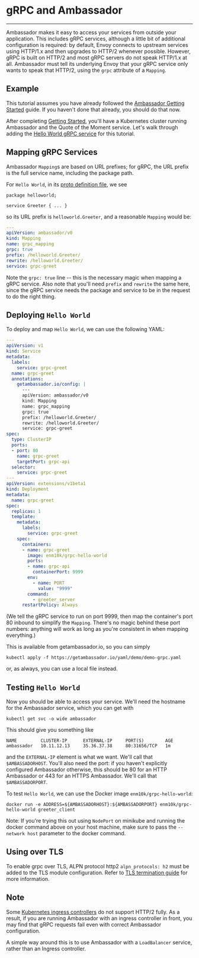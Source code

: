 # gRPC and Ambassador

---

Ambassador makes it easy to access your services from outside your application. This includes gRPC services, although a little bit of additional configuration is required: by default, Envoy connects to upstream services using HTTP/1.x and then upgrades to HTTP/2 whenever possible. However, gRPC is built on HTTP/2 and most gRPC servers do not speak HTTP/1.x at all. Ambassador must tell its underlying Envoy that your gRPC service only wants to speak that HTTP/2, using the `grpc` attribute of a `Mapping`.

## Example

This tutorial assumes you have already followed the [Ambassador Getting Started](/user-guide/getting-started.html) guide. If you haven't done that already, you should do that now.

After completing [Getting Started](/user-guide/getting-started.html), you'll have a Kubernetes cluster running Ambassador and the Quote of the Moment service. Let's walk through adding the [Hello World gRPC service](https://github.com/grpc/grpc-go/tree/master/examples/helloworld) for this tutorial. 

## Mapping gRPC Services

Ambassador `Mapping`s are based on URL prefixes; for gRPC, the URL prefix is the full service name, including the package path. 

For `Hello World`, in its [proto definition file](https://github.com/grpc/grpc-go/blob/master/examples/helloworld/helloworld/helloworld.proto), we see

```
package helloworld;

service Greeter { ... }
```

so its URL prefix is `helloworld.Greeter`, and a reasonable `Mapping` would be:

```yaml
---
apiVersion: ambassador/v0
kind: Mapping
name: grpc_mapping
grpc: true
prefix: /helloworld.Greeter/
rewrite: /helloworld.Greeter/
service: grpc-greet
```

Note the `grpc: true` line -- this is the necessary magic when mapping a gRPC service. Also note that you'll need `prefix` and `rewrite` the same here, since the gRPC service needs the package and service to be in the request to do the right thing.

## Deploying `Hello World`

To deploy and map `Hello World`, we can use the following YAML:

```yaml
---
apiVersion: v1
kind: Service
metadata:
  labels:
    service: grpc-greet
  name: grpc-greet
  annotations:
    getambassador.io/config: |
      ---
      apiVersion: ambassador/v0
      kind: Mapping
      name: grpc_mapping
      grpc: true
      prefix: /helloworld.Greeter/
      rewrite: /helloworld.Greeter/
      service: grpc-greet
spec:
  type: ClusterIP
  ports:
  - port: 80
    name: grpc-greet
    targetPort: grpc-api
  selector:
    service: grpc-greet
---
apiVersion: extensions/v1beta1
kind: Deployment
metadata:
  name: grpc-greet
spec:
  replicas: 1
  template:
    metadata:
      labels:
        service: grpc-greet
    spec:
      containers:
      - name: grpc-greet
        image: enm10k/grpc-hello-world
        ports:
        - name: grpc-api
          containerPort: 9999
        env:
          - name: PORT
            value: "9999"
        command:
          - greeter_server
      restartPolicy: Always
```

(We tell the gRPC service to run on port 9999, then map the container's port 80 inbound to simplify the `Mapping`. There's no magic behind these port numbers: anything will work as long as you're consistent in when mapping everything.)

This is available from getambassador.io, so you can simply

```shell
kubectl apply -f https://getambassador.io/yaml/demo/demo-grpc.yaml
```

or, as always, you can use a local file instead.

## Testing `Hello World`

Now you should be able to access your service. We'll need the hostname for the Ambassador service, which you can get with

```shell
kubectl get svc -o wide ambassador
```

This should give you something like

```
NAME         CLUSTER-IP      EXTERNAL-IP     PORT(S)        AGE
ambassador   10.11.12.13     35.36.37.38     80:31656/TCP   1m
```

and the `EXTERNAL-IP` element is what we want. We'll call that `$AMBASSADORHOST`. You'll also need the port: if you haven't explicitly configured Ambassador otherwise, this should be 80 for an HTTP Ambassador or 443 for an HTTPS Ambassador. We'll call that `$AMBASSADORPORT`.

To test `Hello World`, we can use the Docker image `enm10k/grpc-hello-world`:

```shell
docker run -e ADDRESS=${AMBASSADORHOST}:${AMBASSADORPORT} enm10k/grpc-hello-world greeter_client
```

Note: If you're trying this out using `NodePort` on minikube and running the docker command above on your host machine, make sure to pass the `--network host` parameter to the docker command.

## Using over TLS

To enable grpc over TLS, ALPN protocol http2 `alpn_protocols: h2` must be added to the TLS module configuration. Refer to [TLS termination guide](/user-guide/tls-termination.html) for more information.

## Note

Some [Kubernetes ingress controllers](https://kubernetes.io/docs/concepts/services-networking/ingress/) do not support HTTP/2 fully. As a result, if you are running Ambassador with an ingress controller in front, you may find that gRPC requests fail even with correct Ambassador configuration.

A simple way around this is to use Ambassador with a `LoadBalancer` service, rather than an Ingress controller.
